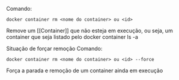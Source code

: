 Comando:
```
docker container rm <nome do container> ou <id>
```

Remove um [[Container]] que não esteja em execução, ou seja, um container que seja listado pelo docker container ls -a

Situação de forçar remoção
Comando:
```
docker container rm <nome do container> ou <id> --force
```

Força a parada e remoção de um container ainda em execução